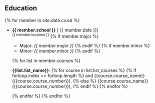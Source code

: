 ## Education

{% for member in site.data.cv.ed %}

* **{{ member.school }}** [<span class="float-right btn  btn-sm btn-danger"><i class="fa fa-calendar"></i> {{ member.date }}</span>]
<br><sup><i class="fas fa-fw fa-map-marker-alt" aria-hidden="true"></i>{{ member.location }}</sup>
    {% if member.major %}
    * Major: *{{ member.major }}* 
    {% endif %}
    {% if member.minor %}
    * Minor: *{{ member.minor }}*
    {% endif %}

    {% for list in member.courses %}
      <p><b>{{list.list_name}}</b>:
        {% for course in list.list_courses %}
            {% if forloop.index == forloop.length %}
              <span data-toggle="tooltip" data-placement="top" title="{{course.course_description}}">and {{course.course_name}} ({{course.course_number}}).</span>
            {% else %}
              <span data-toggle="tooltip" data-placement="top" title="{{course.course_description}}">{{course.course_name}} ({{course.course_number}}),</span>
            {% endif %}
        {% endfor %}
      </p>
    {% endfor %}
{% endfor %}
